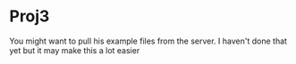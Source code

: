 # Proj3
You might want to pull his example files from the server. I haven't done that yet but it may make this a lot easier 
